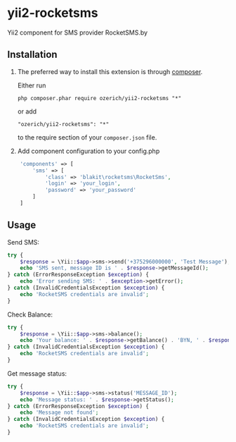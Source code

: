 # yii2-rocketsms
Yii2 component for SMS provider RocketSMS.by

Installation
------------

1. The preferred way to install this extension is through [composer](http://getcomposer.org/download/).

	Either run
	
	```
	php composer.phar require ozerich/yii2-rocketsms "*"
	```
	
	or add
	
	```
	"ozerich/yii2-rocketsms": "*"
	```
	
	to the require section of your `composer.json` file.

2. Add component configuration to your config.php

```php
    'components' => [
        'sms' => [
            'class' => 'blakit\rocketsms\RocketSms',
            'login' => 'your_login',
            'password' => 'your_password'
        ]
    ]
```

Usage
-----

Send SMS:

```php
try {
    $response = \Yii::$app->sms->send('+375296000000', 'Test Message');
    echo 'SMS sent, message ID is ' . $response->getMessageId();
} catch (ErrorResponseException $exception) {
    echo 'Error sending SMS: ' . $exception->getError();
} catch (InvalidCredentialsException $exception) {
    echo 'RocketSMS credentials are invalid';
}
```

Check Balance:

```php
try {
    $response = \Yii::$app->sms->balance();
    echo 'Your balance: ' . $response->getBalance() . 'BYN, ' . $response->getCredits() . ' SMS';
} catch (InvalidCredentialsException $exception) {
    echo 'RocketSMS credentials are invalid';
}
```

Get message status:

```php
try {
    $response = \Yii::$app->sms->status('MESSAGE_ID');
    echo 'Message status: ' . $response->getStatus();
} catch (ErrorResponseException $exception) {
    echo 'Message not found';
} catch (InvalidCredentialsException $exception) {
    echo 'RocketSMS credentials are invalid';
}
```
